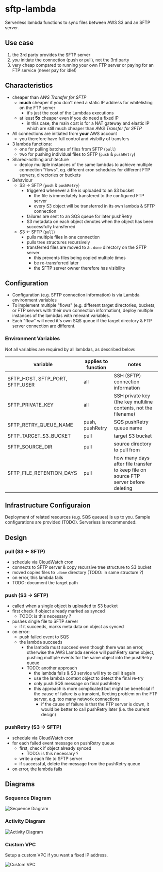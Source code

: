 # sftp-lambda

Serverless lambda functions to sync files between AWS S3 and an SFTP server.

## Use case

1. the 3rd party provides the SFTP server
2. _you_ initiate the connection (push or pull), not the 3rd party
3. very cheap compared to running your own FTP server or paying for an FTP service (never pay for idle!)

## Characteristics

- cheaper than _AWS Transfer for SFTP_
  - **much** cheaper if you don't need a static IP address for whitelisting on the FTP server
    - it's just the cost of the Lambdas executions
  - at least **5x** cheaper even if you _do_ need a fixed IP
    - in this case, the main cost is for a NAT gateway and elastic IP which are still much
      cheaper than _AWS Transfer for SFTP_
- All connections are initiated from **your** AWS account
  - you therefore have full control and visibilty of transfers
- 3 lambda functions:
  - one for pulling batches of files from SFTP (`pull`)
  - two for pushing individual files to SFTP (`push` & `pushRetry`)
- Shared-nothing architecture
  - deploy multiple instances
    of the same lambdas to achieve multiple connection "flows",
    eg. different cron schedules for different FTP servers, directories or buckets
- Behaviour
  - S3 -> SFTP (`push` & `pushRetry`)
    - triggered whenever a file is uploaded to an S3 bucket
      - the file is immediately transfered to the configured FTP server
      - every S3 object will be transferred in its own lambda & SFTP connection
    - failures are sent to an SQS queue for later pushRetry
    - S3 metadata on each object denotes when the object has been successfully transferred
  - S3 <- SFTP (`pull`)
    - pulls multiple files in one connection
    - pulls tree structures recursively
    - transferred files are moved to a `.done` directory on the SFTP server
      - this prevents files being copied multiple times
      - be re-transferred later
      - the SFTP server owner therefore has visibility

## Configuration

- Configuration (e.g. SFTP connection information) is via Lambda environment variables
- To implement multiple "flows" (e.g. different target directories, buckets, or FTP servers with their
  own connection information), deploy multiple instances of the lambdas with relevant variables.
- Each "flow" will need it's own SQS queue if the target directory & FTP server connection are different.

### Environment Variables

Not all variables are required by all lambdas, as described below:

| variable                        | applies to function | notes                                                                               |
| ------------------------------- | ------------------- | ----------------------------------------------------------------------------------- |
| SFTP_HOST, SFTP_PORT, SFTP_USER | all                 | SSH (SFTP) connection information                                                   |
| SFTP_PRIVATE_KEY                | all                 | SSH private key (the key multiline contents, not the filename)                      |
| SFTP_RETRY_QUEUE_NAME           | push, pushRetry     | SQS pushRetry queue name                                                            |
| SFTP_TARGET_S3_BUCKET           | pull                | target S3 bucket                                                                    |
| SFTP_SOURCE_DIR                 | pull                | source directory to pull from                                                       |
| SFTP_FILE_RETENTION_DAYS        | pull                | how many days after file transfer to keep file on source FTP server before deleting |

## Infrastructure Configuraion

Deployment of related resources (e.g. SQS queues) is up to you.
Sample configurations are provided (TODO). Serverless is recommended.

## Design

### pull (S3 <- SFTP)

- schedule via CloudWatch cron
- connects to SFTP server & copy recursive tree structure to S3 bucket
- moved copies files to `.done` directory (TODO: in same structure ?)
- on error, this lambda fails
- TODO: document the target path

### push (S3 -> SFTP)

- called when a single object is uploaded to S3 bucket
- first check if object already marked as synced
  - TODO: is this necessary ?
- pushes single file to SFTP server
  - if it succeeds, marks meta data on object as synced
- on error:
  - push failed event to SQS
  - the lambda succeeds
    - the lambda must succeed even though there was an error,
      otherwise the AWS Lambda service will pushRetry same object,
      pushing multiple events for the same object into the pushRetry queue
    - TODO: another approach
      - the lambda fails & S3 service will try to call it again
      - use the lambda context object to detect the final re-try
      - only push SQS message on final pushRetry
      - this approach is more complicated but might be beneficial if the cause of failure is
        a transient, fleeting problem on the FTP server, e.g. too many network connections
        - if the cause of failure is that the FTP server is down, it would be better
          to call pushRetry later (i.e. the current design)

### pushRetry (S3 -> SFTP)

- schedule via CloudWatch cron
- for each failed event message on pushRetry queue
  - first, check if object already synced
    - TODO: is this necessary ?
  - write a each file to SFTP server
  - if successful, delete the message from the pushRetry queue
- on error, the lambda fails

## Diagrams

### Sequence Diagram

![Sequence Diagram](diagrams/sequence.png)

### Activity Diagram

![Activity Diagram](diagrams/activity.png)

### Custom VPC

Setup a custom VPC if you want a fixed IP address.

![Custom VPC](diagrams/vpc.png)
